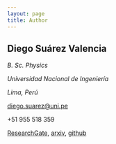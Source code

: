 ```yaml
---
layout: page
title: Author
---
```

## Diego Suárez Valencia
*B. Sc. Physics*

*Universidad Nacional de Ingeniería*

*Lima, Perú*

diego.suarez@uni.pe

+51 955 518 359

[ResearchGate]([https://www.researchgate.net/profile/Diego_Suarez_Valencia](https://www.researchgate.net/profile/Diego_Suarez_Valencia)), [arxiv]([https://arxiv.org/search/hep-th?searchtype=author&query=Suarez%2C+D](https://arxiv.org/search/hep-th?searchtype=author&query=Suarez%2C+D)), [github]([https://github.com/dszv](https://github.com/dszv))
<!--stackedit_data:
eyJoaXN0b3J5IjpbNTc2NTM1Mzg4LC05MzM3MTM1MTIsLTQ1Nz
Q4NTM5OV19
-->
